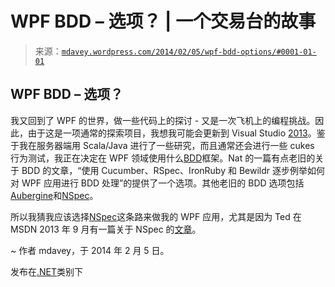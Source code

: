 <!--yml

category: 未分类

日期：2024 年 05 月 18 日 05:54:33

-->

# WPF BDD – 选项？ | 一个交易台的故事

> 来源：[`mdavey.wordpress.com/2014/02/05/wpf-bdd-options/#0001-01-01`](https://mdavey.wordpress.com/2014/02/05/wpf-bdd-options/#0001-01-01)

## WPF BDD – 选项？

我又回到了 WPF 的世界，做一些代码上的探讨 - 又是一次飞机上的编程挑战。因此，由于这是一项通常的探索项目，我想我可能会更新到 Visual Studio [2013](http://www.visualstudio.com/downloads/download-visual-studio-vs)。鉴于我在服务器端用 Scala/Java 进行了一些研究，而且通常还会进行一些 cukes 行为测试，我正在决定在 WPF 领域使用什么[BDD](http://www.natontesting.com/2011/08/27/step-by-step-example-of-bdding-a-wpf-app-with-cucumber-rspec-ironruby-and-bewildr/)框架。Nat 的一篇有点老旧的关于 BDD 的文章，“使用 Cucumber、RSpec、IronRuby 和 Bewildr 逐步例举如何对 WPF 应用进行 BDD 处理”的提供了一个选项。其他老旧的 BDD 选项包括[Aubergine](http://www.codeproject.com/Articles/43632/Getting-started-with-BDD-Behavior-Driven-Developme)和[NSpec](http://nspec.org/)。

所以我猜我应该选择[NSpec](http://msdn.microsoft.com/en-us/magazine/dn385712.aspx)这条路来做我的 WPF 应用，尤其是因为 Ted 在 MSDN 2013 年 9 月有一篇关于 NSpec 的[文章](http://msdn.microsoft.com/en-us/magazine/dn385712.aspx)。

~ 作者 mdavey，于 2014 年 2 月 5 日。

发布在[.NET](https://mdavey.wordpress.com/category/languages/net/)类别下

